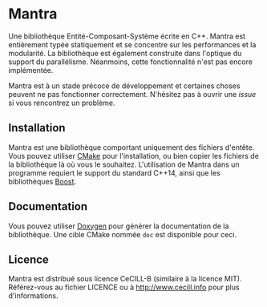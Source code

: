 # Mantra

Une bibliothèque Entité-Composant-Système écrite en C++. Mantra est entièrement typée statiquement et se concentre sur les performances et la modularité. La bibliothèque est également construite dans l'optique du support du parallélisme. Néanmoins, cette fonctionnalité n'est pas encore implémentée.

Mantra est à un stade précoce de développement et certaines choses peuvent ne pas fonctionner correctement. N'hésitez pas à ouvrir une *issue* si vous rencontrez un problème.

## Installation

Mantra est une bibliothèque comportant uniquement des fichiers d'entête. Vous pouvez utiliser [CMake](http://www.cmake.org) pour l'installation, ou bien copier les fichiers de la bibliothèque là où vous le souhaitez. L'utilisation de Mantra dans un programme requiert le support du standard C++14, ainsi que les bibliothèques [Boost](http://www.boost.org).

## Documentation

Vous pouvez utiliser [Doxygen](http://www.stack.nl/~dimitri/doxygen/) pour générer la documentation de la bibliothèque. Une cible CMake nommée `doc` est disponible pour ceci.

## Licence

Mantra est distribué sous licence CeCILL-B (similaire à la licence MIT). Référez-vous au fichier LICENCE ou à http://www.cecill.info pour plus d'informations.
